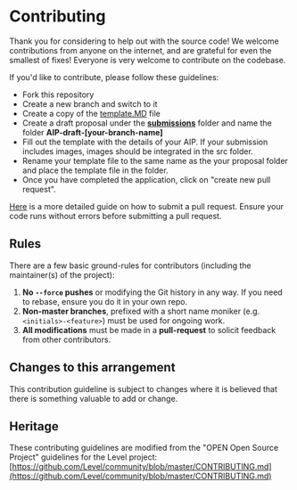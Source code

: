 # Contributing

Thank you for considering to help out with the source code! We welcome contributions from anyone on the internet, and are grateful for even the smallest of fixes! Everyone is very welcome to contribute on the codebase.

If you'd like to contribute, please follow these guidelines:

- Fork this repository
- Create a new branch and switch to it
- Create a copy of the [template.MD](./AIP/template.md) file
- Create a draft proposal under the [**submissions**](./AIP/submissions) folder and name the folder **AIP-draft-[your-branch-name]**
- Fill out the template with the details of your AIP. If your submission includes images, images should be integrated in the src folder.
- Rename your template file to the same name as the your proposal folder and place the template file in the folder.
- Once you have completed the application, click on "create new pull request".

[Here](https://guides.github.com/activities/forking/) is a more detailed guide on how to submit a pull request. Ensure your code runs without errors before submitting a pull request.

## Rules

There are a few basic ground-rules for contributors (including the maintainer(s) of the project):

1. **No `--force` pushes** or modifying the Git history in any way. If you need to rebase, ensure you do it in your own repo.
2. **Non-master branches**, prefixed with a short name moniker (e.g. `<initials>-<feature>`) must be used for ongoing work.
3. **All modifications** must be made in a **pull-request** to solicit feedback from other contributors.


## Changes to this arrangement
This contribution guideline is subject to changes where it is believed that there is something valuable to add or change.

## Heritage

These contributing guidelines are modified from the "OPEN Open Source Project" guidelines for the Level project: [https://github.com/Level/community/blob/master/CONTRIBUTING.md](https://github.com/Level/community/blob/master/CONTRIBUTING.md)
